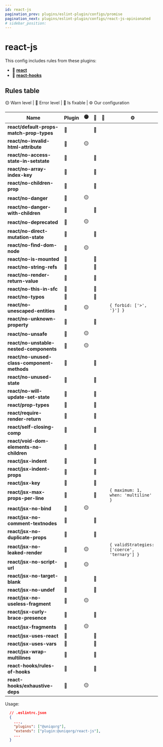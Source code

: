```yaml
---
id: react-js
pagination_prev: plugins/eslint-plugin/configs/promise
pagination_next: plugins/eslint-plugin/configs/react-js-opinionated
# sidebar_position: 
---
```


# react-js

This config includes rules from these plugins: 
  - 🏓 **[react](https://www.npmjs.com/package/eslint-plugin-react)**
  - 🏏 **[react-hooks](https://www.npmjs.com/package/https://www.npmjs.com/package/eslint-plugin-react-hooks)**

## Rules table

🟡 Warn level | 🔴 Error level | 🔧 Is fixable | ⚙️ Our configuration

| Name                                        | Plugin | 🟡 | 🔴 | 🔧 | ⚙️ |
| ------------------------------------------- | ------ | -- | -- | -- | -- |
| **react/default-props-match-prop-types**    |   🏓   |   | 🔴 |    |    |
| **react/no-invalid-html-attribute**         |   🏓   | 🟡 |   |    |    |
| **react/no-access-state-in-setstate**       |   🏓   |   | 🔴 |    |    |
| **react/no-array-index-key**                |   🏓   |   | 🔴 |    |    |
| **react/no-children-prop**                  |   🏓   |   | 🔴 |    |    |
| **react/no-danger**                         |   🏓   | 🟡 |   |    |    |
| **react/no-danger-with-children**           |   🏓   |   | 🔴 |    |    |
| **react/no-deprecated**                     |   🏓   | 🟡 |   |    |    |
| **react/no-direct-mutation-state**          |   🏓   |   | 🔴 |    |    |
| **react/no-find-dom-node**                  |   🏓   | 🟡 |   |    |    |
| **react/no-is-mounted**                     |   🏓   |   | 🔴 |    |    |
| **react/no-string-refs**                    |   🏓   |   | 🔴 |    |    |
| **react/no-render-return-value**            |   🏓   |   | 🔴 |    |    |
| **react/no-this-in-sfc**                    |   🏓   |   | 🔴 |    |    |
| **react/no-typos**                          |   🏓   |   | 🔴 |    |    |
| **react/no-unescaped-entities**             |   🏓   | 🟡 |   |    | `{ forbid: ['>', '}'] }` |
| **react/no-unknown-property**               |   🏓   |   | 🔴 |    |    |
| **react/no-unsafe**                         |   🏓   | 🟡 |   |    |    |
| **react/no-unstable-nested-components**     |   🏓   | 🟡 |   |    |    |
| **react/no-unused-class-component-methods** |   🏓   |   | 🔴 |    |    |
| **react/no-unused-state**                   |   🏓   |   | 🔴 |    |    |
| **react/no-will-update-set-state**          |   🏓   |   | 🔴 |    |    |
| **react/prop-types**                        |   🏓   |   | 🔴 |    |    |
| **react/require-render-return**             |   🏓   |   | 🔴 |    |    |
| **react/self-closing-comp**                 |   🏓   |   | 🔴 |    |    |
| **react/void-dom-elements-no-children**     |   🏓   |   | 🔴 |    |    |
| **react/jsx-indent**                        |   🏓   |   | 🔴 |    |    |
| **react/jsx-indent-props**                  |   🏓   |   | 🔴 |    |    |
| **react/jsx-key**                           |   🏓   |   | 🔴 |    |    |
| **react/jsx-max-props-per-line**                 |   🏓   |   | 🔴 |    | `{ maximum: 1, when: 'multiline' }` |
| **react/jsx-no-bind**                       |   🏓   | 🟡 |   |    |    |
| **react/jsx-no-comment-textnodes**          |   🏓   |   | 🔴 |    |    |
| **react/jsx-no-duplicate-props**            |   🏓   |   | 🔴 |    |    |
| **react/jsx-no-leaked-render**              |   🏓   | 🟡 |   |    | `{ validStrategies: ['coerce', 'ternary'] }` |
| **react/jsx-no-script-url**                 |   🏓   | 🟡 |   |    |    |
| **react/jsx-no-target-blank**               |   🏓   |   | 🔴 |    |    |
| **react/jsx-no-undef**                      |   🏓   |   | 🔴 |    |    |
| **react/jsx-no-useless-fragment**           |   🏓   | 🟡 |   |    |    |
| **react/jsx-curly-brace-presence**          |   🏓   |   | 🔴 |    |    |
| **react/jsx-fragments**                     |   🏓   | 🟡 |   |    |    |
| **react/jsx-uses-react**                    |   🏓   |   | 🔴 |    |    |
| **react/jsx-uses-vars**                     |   🏓   |   | 🔴 |    |    |
| **react/jsx-wrap-multilines**               |   🏓   |   | 🔴 |    |    |
| **react-hooks/rules-of-hooks**              |   🏏   |   | 🔴 |    |    |
| **react-hooks/exhaustive-deps**             |   🏏   | 🟡 |   |    |    |


Usage:

```json
  // .eslintrc.json
  {
    ...,
    "plugins": ["@uniqorg"],
    "extends": ["plugin:@uniqorg/react-js"],
    ...
  }
```
